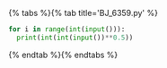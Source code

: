 {% tabs %}{% tab title='BJ_6359.py' %}

```py
for i in range(int(input())):
  print(int(int(input())**0.5))
```

{% endtab %}{% endtabs %}
